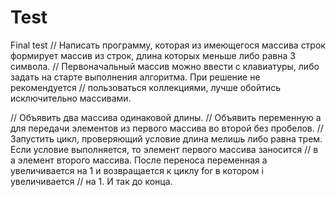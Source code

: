 # Test
Final test
// Написать программу, которая из имеющегося массива строк формирует массив из строк, длина которых меньше либо равна 3 символа. 
// Первоначальный массив можно ввести с клавиатуры, либо задать на старте выполнения алгоритма. При решение не рекомендуется
// пользоваться коллекциями, лучше обойтись исключительно массивами.

// Объявить два массива одинаковой длины. 
// Объявить переменную а для передачи элементов из первого массива во второй без пробелов.
// Запустить цикл, проверяющий условие длина мелишь либо равна трем. Если условие выполняется, то элемент первого массива заносится 
// в а элемент второго массива. После переноса переменная а увеличивается на 1 и возвращается к циклу for в котором i увеличивается 
// на 1. И так до конца.
